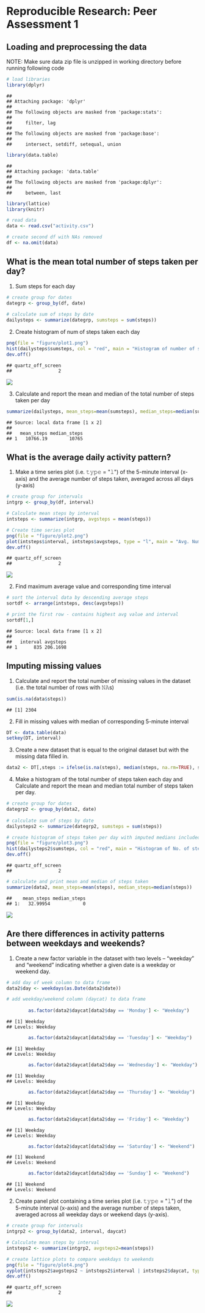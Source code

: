 # Reproducible Research: Peer Assessment 1


## Loading and preprocessing the data

NOTE: Make sure data zip file is unzipped in working directory before running following code


```r
# load libraries
library(dplyr)
```

```
## 
## Attaching package: 'dplyr'
## 
## The following objects are masked from 'package:stats':
## 
##     filter, lag
## 
## The following objects are masked from 'package:base':
## 
##     intersect, setdiff, setequal, union
```

```r
library(data.table)
```

```
## 
## Attaching package: 'data.table'
## 
## The following objects are masked from 'package:dplyr':
## 
##     between, last
```

```r
library(lattice)
library(knitr)

# read data
data <- read.csv("activity.csv")

# create second df with NAs removed
df <- na.omit(data)
```

## What is the mean total number of steps taken per day?

1. Sum steps for each day


```r
# create group for dates
dategrp <- group_by(df, date)
        
# calculate sum of steps by date
dailysteps <- summarize(dategrp, sumsteps = sum(steps))
```

2. Create histogram of num of steps taken each day


```r
png(file = "figure/plot1.png")
hist(dailysteps$sumsteps, col = "red", main = "Histogram of number of steps taken per day", xlab = "No. of Steps per Day", ylab = "Frequency")
dev.off()
```

```
## quartz_off_screen 
##                 2
```

![](figure/plot1.png)

3. Calculate and report the mean and median of the total number of steps taken per day


```r
summarize(dailysteps, mean_steps=mean(sumsteps), median_steps=median(sumsteps))
```

```
## Source: local data frame [1 x 2]
## 
##   mean_steps median_steps
## 1   10766.19        10765
```

## What is the average daily activity pattern?

1. Make a time series plot (i.e. 𝚝𝚢𝚙𝚎 = "𝚕") of the 5-minute interval (x-axis) and the average number of steps taken, averaged across all days (y-axis)


```r
# create group for intervals
intgrp <- group_by(df, interval)

# Calculate mean steps by interval
intsteps <- summarize(intgrp, avgsteps = mean(steps))

# Create time series plot
png(file = "figure/plot2.png")
plot(intsteps$interval, intsteps$avgsteps, type = "l", main = "Avg. Number of Steps per Interval", xlab = "Interval", ylab = "Avg. No. of Steps")
dev.off()
```

```
## quartz_off_screen 
##                 2
```

![](figure/plot2.png)

2. Find maximum average value and corresponding time interval


```r
# sort the interval data by descending average steps
sortdf <- arrange(intsteps, desc(avgsteps))

# print the first row - contains highest avg value and interval 
sortdf[1,]
```

```
## Source: local data frame [1 x 2]
## 
##   interval avgsteps
## 1      835 206.1698
```


## Imputing missing values

1. Calculate and report the total number of missing values in the dataset (i.e. the total number of rows with 𝙽𝙰s)


```r
sum(is.na(data$steps))
```

```
## [1] 2304
```

2. Fill in missing values with median of corresponding 5-minute interval


```r
DT <- data.table(data)
setkey(DT, interval)
```

3. Create a new dataset that is equal to the original dataset but with the missing data filled in.


```r
data2 <- DT[,steps := ifelse(is.na(steps), median(steps, na.rm=TRUE), steps), by=interval]
```

4. Make a histogram of the total number of steps taken each day and Calculate and report the mean and median total number of steps taken per day.


```r
# create group for dates
dategrp2 <- group_by(data2, date)
        
# calculate sum of steps by date
dailysteps2 <- summarize(dategrp2, sumsteps = sum(steps))

# create histogram of steps taken per day with imputed medians included
png(file = "figure/plot3.png")
hist(dailysteps2$sumsteps, col = "red", main = "Histogram of No. of steps taken per day w/ imputed medians", xlab = "No. of Steps per day", ylab = "Frequency")
dev.off()
```

```
## quartz_off_screen 
##                 2
```

```r
# calculate and print mean and median of steps taken
summarize(data2, mean_steps=mean(steps), median_steps=median(steps))
```

```
##    mean_steps median_steps
## 1:   32.99954            0
```

![](figure/plot3.png)


## Are there differences in activity patterns between weekdays and weekends?

1. Create a new factor variable in the dataset with two levels – “weekday” and “weekend” indicating whether a given date is a weekday or weekend day.


```r
# add day of week column to data frame
data2$day <- weekdays(as.Date(data2$date))

# add weekday/weekend column (daycat) to data frame
        
        as.factor(data2$daycat[data2$day == 'Monday'] <- "Weekday")
```

```
## [1] Weekday
## Levels: Weekday
```

```r
        as.factor(data2$daycat[data2$day == 'Tuesday'] <- "Weekday")
```

```
## [1] Weekday
## Levels: Weekday
```

```r
        as.factor(data2$daycat[data2$day == 'Wednesday'] <- "Weekday")
```

```
## [1] Weekday
## Levels: Weekday
```

```r
        as.factor(data2$daycat[data2$day == 'Thursday'] <- "Weekday")
```

```
## [1] Weekday
## Levels: Weekday
```

```r
        as.factor(data2$daycat[data2$day == 'Friday'] <- "Weekday")
```

```
## [1] Weekday
## Levels: Weekday
```

```r
        as.factor(data2$daycat[data2$day == 'Saturday'] <- "Weekend")
```

```
## [1] Weekend
## Levels: Weekend
```

```r
        as.factor(data2$daycat[data2$day == 'Sunday'] <- "Weekend")
```

```
## [1] Weekend
## Levels: Weekend
```

2. Create panel plot containing a time series plot (i.e. 𝚝𝚢𝚙𝚎 = "𝚕") of the 5-minute interval (x-axis) and the average number of steps taken, averaged across all weekday days or weekend days (y-axis).


```r
# create group for intervals
intgrp2 <- group_by(data2, interval, daycat)

# Calculate mean steps by interval
intsteps2 <- summarize(intgrp2, avgsteps2=mean(steps))

# create lattice plots to compare weekdays to weekends     
png(file = "figure/plot4.png")
xyplot(intsteps2$avgsteps2 ~ intsteps2$interval | intsteps2$daycat, type = "l", layout = c(1,2), xlab = "Time Interval", ylab = "Avg. Number of Steps")
dev.off()
```

```
## quartz_off_screen 
##                 2
```

![](figure/plot4.png)
